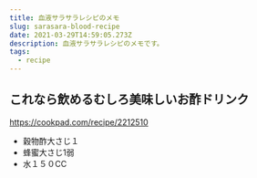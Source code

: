```yaml
---
title: 血液サラサラレシピのメモ
slug: sarasara-blood-recipe
date: 2021-03-29T14:59:05.273Z
description: 血液サラサラレシピのメモです。
tags:
  - recipe
---
```

## これなら飲めるむしろ美味しいお酢ドリンク

<https://cookpad.com/recipe/2212510>

- 穀物酢大さじ１
- 蜂蜜大さじ1弱
- 水１５０CC